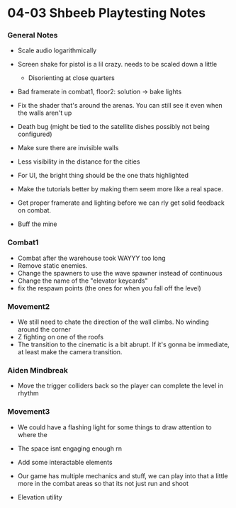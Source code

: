 # 04-03 Shbeeb Playtesting Notes

### General Notes

- Scale audio logarithmically

- Screen shake for pistol is a lil crazy. needs to be scaled down a little
	- Disorienting at close quarters 
- Bad framerate in combat1, floor2: solution -> bake lights
- Fix the shader that's around the arenas. You can still see it even when the walls aren't up
- Death bug (might be tied to the satellite dishes possibly not being configured)
- Make sure there are invisible walls

- Less visibility in the distance for the cities
- For UI, the bright thing should be the one thats highlighted
- Make the tutorials better by making them seem more like a real space.
- Get proper framerate and lighting before we can rly get solid feedback on combat. 
- Buff the mine

### Combat1
- Combat after the warehouse took WAYYY too long
- Remove static enemies.
- Change the spawners to use the wave spawner instead of continuous
- Change the name of the "elevator keycards"
- fix the respawn points (the ones for when you fall off the level)
### Movement2

- We still need to chate the direction of the wall climbs. No winding around the corner
- Z fighting on one of the roofs
- The transition to the cinematic is a bit abrupt. If it's gonna be immediate, at least make the camera transition.

### Aiden Mindbreak

- Move the trigger colliders back so the player can complete the level in rhythm

### Movement3

- We could have a flashing light for some things to draw attention to where the 

- The space isnt engaging enough rn
- Add some interactable elements
- Our game has multiple mechanics and stuff, we can play into that a little more in the combat areas so that its not just run and shoot
- Elevation utility
